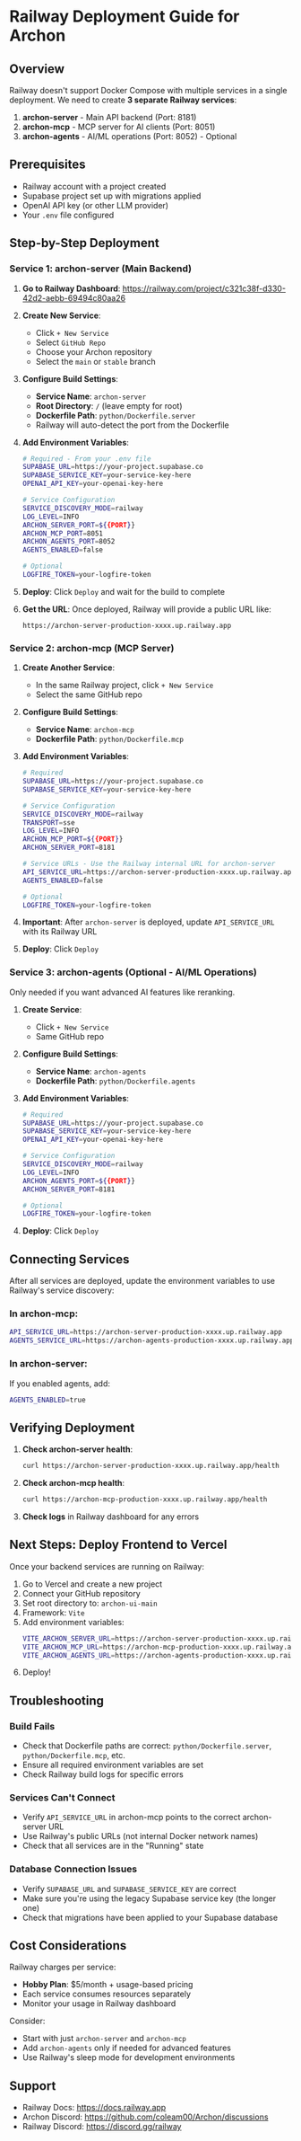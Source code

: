 # Railway Deployment Guide for Archon

## Overview

Railway doesn't support Docker Compose with multiple services in a single deployment. We need to create **3 separate Railway services**:

1. **archon-server** - Main API backend (Port: 8181)
2. **archon-mcp** - MCP server for AI clients (Port: 8051)  
3. **archon-agents** - AI/ML operations (Port: 8052) - Optional

## Prerequisites

- Railway account with a project created
- Supabase project set up with migrations applied
- OpenAI API key (or other LLM provider)
- Your `.env` file configured

## Step-by-Step Deployment

### Service 1: archon-server (Main Backend)

1. **Go to Railway Dashboard**: https://railway.com/project/c321c38f-d330-42d2-aebb-69494c80aa26

2. **Create New Service**:
   - Click `+ New Service`
   - Select `GitHub Repo`
   - Choose your Archon repository
   - Select the `main` or `stable` branch

3. **Configure Build Settings**:
   - **Service Name**: `archon-server`
   - **Root Directory**: `/` (leave empty for root)
   - **Dockerfile Path**: `python/Dockerfile.server`
   - Railway will auto-detect the port from the Dockerfile

4. **Add Environment Variables**:
   ```bash
   # Required - From your .env file
   SUPABASE_URL=https://your-project.supabase.co
   SUPABASE_SERVICE_KEY=your-service-key-here
   OPENAI_API_KEY=your-openai-key-here
   
   # Service Configuration
   SERVICE_DISCOVERY_MODE=railway
   LOG_LEVEL=INFO
   ARCHON_SERVER_PORT=${{PORT}}
   ARCHON_MCP_PORT=8051
   ARCHON_AGENTS_PORT=8052
   AGENTS_ENABLED=false
   
   # Optional
   LOGFIRE_TOKEN=your-logfire-token
   ```

5. **Deploy**: Click `Deploy` and wait for the build to complete

6. **Get the URL**: Once deployed, Railway will provide a public URL like:
   ```
   https://archon-server-production-xxxx.up.railway.app
   ```

### Service 2: archon-mcp (MCP Server)

1. **Create Another Service**:
   - In the same Railway project, click `+ New Service`
   - Select the same GitHub repo

2. **Configure Build Settings**:
   - **Service Name**: `archon-mcp`
   - **Dockerfile Path**: `python/Dockerfile.mcp`

3. **Add Environment Variables**:
   ```bash
   # Required
   SUPABASE_URL=https://your-project.supabase.co
   SUPABASE_SERVICE_KEY=your-service-key-here
   
   # Service Configuration
   SERVICE_DISCOVERY_MODE=railway
   TRANSPORT=sse
   LOG_LEVEL=INFO
   ARCHON_MCP_PORT=${{PORT}}
   ARCHON_SERVER_PORT=8181
   
   # Service URLs - Use the Railway internal URL for archon-server
   API_SERVICE_URL=https://archon-server-production-xxxx.up.railway.app
   AGENTS_ENABLED=false
   
   # Optional
   LOGFIRE_TOKEN=your-logfire-token
   ```

4. **Important**: After `archon-server` is deployed, update `API_SERVICE_URL` with its Railway URL

5. **Deploy**: Click `Deploy`

### Service 3: archon-agents (Optional - AI/ML Operations)

Only needed if you want advanced AI features like reranking.

1. **Create Service**:
   - Click `+ New Service`
   - Same GitHub repo

2. **Configure Build Settings**:
   - **Service Name**: `archon-agents`
   - **Dockerfile Path**: `python/Dockerfile.agents`

3. **Add Environment Variables**:
   ```bash
   # Required
   SUPABASE_URL=https://your-project.supabase.co
   SUPABASE_SERVICE_KEY=your-service-key-here
   OPENAI_API_KEY=your-openai-key-here
   
   # Service Configuration
   SERVICE_DISCOVERY_MODE=railway
   LOG_LEVEL=INFO
   ARCHON_AGENTS_PORT=${{PORT}}
   ARCHON_SERVER_PORT=8181
   
   # Optional
   LOGFIRE_TOKEN=your-logfire-token
   ```

4. **Deploy**: Click `Deploy`

## Connecting Services

After all services are deployed, update the environment variables to use Railway's service discovery:

### In archon-mcp:
```bash
API_SERVICE_URL=https://archon-server-production-xxxx.up.railway.app
AGENTS_SERVICE_URL=https://archon-agents-production-xxxx.up.railway.app
```

### In archon-server:
If you enabled agents, add:
```bash
AGENTS_ENABLED=true
```

## Verifying Deployment

1. **Check archon-server health**:
   ```bash
   curl https://archon-server-production-xxxx.up.railway.app/health
   ```

2. **Check archon-mcp health**:
   ```bash
   curl https://archon-mcp-production-xxxx.up.railway.app/health
   ```

3. **Check logs** in Railway dashboard for any errors

## Next Steps: Deploy Frontend to Vercel

Once your backend services are running on Railway:

1. Go to Vercel and create a new project
2. Connect your GitHub repository
3. Set root directory to: `archon-ui-main`
4. Framework: `Vite`
5. Add environment variables:
   ```bash
   VITE_ARCHON_SERVER_URL=https://archon-server-production-xxxx.up.railway.app
   VITE_ARCHON_MCP_URL=https://archon-mcp-production-xxxx.up.railway.app
   VITE_ARCHON_AGENTS_URL=https://archon-agents-production-xxxx.up.railway.app
   ```
6. Deploy!

## Troubleshooting

### Build Fails
- Check that Dockerfile paths are correct: `python/Dockerfile.server`, `python/Dockerfile.mcp`, etc.
- Ensure all required environment variables are set
- Check Railway build logs for specific errors

### Services Can't Connect
- Verify `API_SERVICE_URL` in archon-mcp points to the correct archon-server URL
- Use Railway's public URLs (not internal Docker network names)
- Check that all services are in the "Running" state

### Database Connection Issues
- Verify `SUPABASE_URL` and `SUPABASE_SERVICE_KEY` are correct
- Make sure you're using the legacy Supabase service key (the longer one)
- Check that migrations have been applied to your Supabase database

## Cost Considerations

Railway charges per service:
- **Hobby Plan**: $5/month + usage-based pricing
- Each service consumes resources separately
- Monitor your usage in Railway dashboard

Consider:
- Start with just `archon-server` and `archon-mcp`
- Add `archon-agents` only if needed for advanced features
- Use Railway's sleep mode for development environments

## Support

- Railway Docs: https://docs.railway.app
- Archon Discord: https://github.com/coleam00/Archon/discussions
- Railway Discord: https://discord.gg/railway